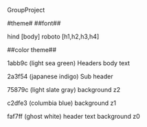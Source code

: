 GroupProject

#theme#
##font##

hind [body]
roboto [h1,h2,h3,h4]

##color theme##

1abb9c (light sea green)
	Headers
	body text

2a3f54 (japanese indigo)
	Sub header

75879c (light slate gray)
	background z2

c2dfe3 (columbia blue)
	background z1

faf7ff (ghost white)
	header text
	background z0